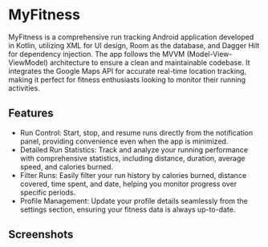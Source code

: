 
# MyFitness

MyFitness is a comprehensive run tracking Android application developed in Kotlin, utilizing XML for UI design, Room as the database, and Dagger Hilt for dependency injection. The app follows the MVVM (Model-View-ViewModel) architecture to ensure a clean and maintainable codebase. It integrates the Google Maps API for accurate real-time location tracking, making it perfect for fitness enthusiasts looking to monitor their running activities.


## Features

- Run Control: Start, stop, and resume runs directly from the notification panel, providing convenience even when the app is minimized.
- Detailed Run Statistics: Track and analyze your running performance with comprehensive statistics, including distance, duration, average speed, and calories burned.
- Filter Runs: Easily filter your run history by calories burned, distance covered, time spent, and date, helping you monitor progress over specific periods.
- Profile Management: Update your profile details seamlessly from the settings section, ensuring your fitness data is always up-to-date.


## Screenshots


